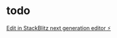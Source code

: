 # todo

[Edit in StackBlitz next generation editor ⚡️](https://stackblitz.com/~/github.com/rakshitnalayk/todo)